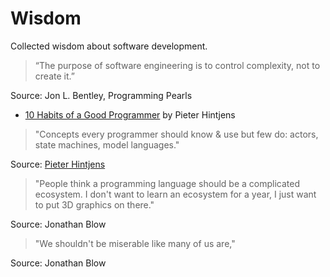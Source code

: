 # Wisdom

Collected wisdom about software development.

> “The purpose of software engineering is to control complexity, not to create it.” 

Source: Jon L. Bentley, Programming Pearls

- [10 Habits of a Good Programmer](http://hintjens.com/blog:98) by Pieter Hintjens

> "Concepts every programmer should know & use but few do: actors, state machines, model languages."

Source: [Pieter Hintjens](https://twitter.com/hintjens/status/776376001634955264)

> "People think a programming language should be a complicated ecosystem. I don't want to learn an ecosystem for a year, I just want to put 3D graphics on there."

Source: Jonathan Blow

> "We shouldn't be miserable like many of us are,"

Source: Jonathan Blow
